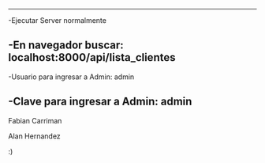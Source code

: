 ---------------------------------------------------------
-Ejecutar Server normalmente

-En navegador buscar: localhost:8000/api/lista_clientes
---------------------------------------------------------
-Usuario para ingresar a Admin: admin

-Clave para ingresar a Admin: admin
---------------------------------------------------------

Fabian Carriman	

Alan Hernandez

:)